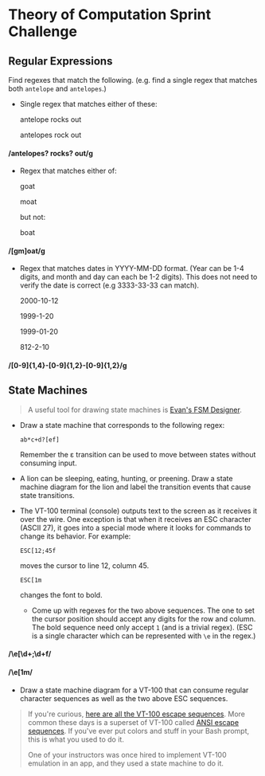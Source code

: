 # Theory of Computation Sprint Challenge

## Regular Expressions

Find regexes that match the following. (e.g. find a single regex that matches
both `antelope` and `antelopes`.)

- Single regex that matches either of these:

  antelope rocks out

  antelopes rock out

#### /antelopes? rocks? out/g

- Regex that matches either of:

  goat

  moat

  but not:

  boat

#### /[gm]oat/g

- Regex that matches dates in YYYY-MM-DD format. (Year can be 1-4 digits, and
  month and day can each be 1-2 digits). This does not need to verify the date
  is correct (e.g 3333-33-33 can match).

  2000-10-12

  1999-1-20

  1999-01-20

  812-2-10

#### /[0-9]{1,4}-[0-9]{1,2}-[0-9]{1,2}/g

## State Machines

> A useful tool for drawing state machines is [Evan's FSM
> Designer](http://madebyevan.com/fsm/).

- Draw a state machine that corresponds to the following regex:

      ab*c+d?[ef]

  Remember the ε transition can be used to move between states without
  consuming input.

- A lion can be sleeping, eating, hunting, or preening. Draw a state
  machine diagram for the lion and label the transition events that
  cause state transitions.

- The VT-100 terminal (console) outputs text to the screen as it
  receives it over the wire. One exception is that when it receives an
  ESC character (ASCII 27), it goes into a special mode where it looks
  for commands to change its behavior. For example:

      ESC[12;45f

  moves the cursor to line 12, column 45.

      ESC[1m

  changes the font to bold.

  - Come up with regexes for the two above sequences. The one to set the
    cursor position should accept any digits for the row and column. The
    bold sequence need only accept `1` (and is a trivial regex). (ESC is
    a single character which can be represented with `\e` in the regex.)

#### /\e\[\d+;\d+f/

#### /\e\[1m/

- Draw a state machine diagram for a VT-100 that can consume regular
  character sequences as well as the two above ESC sequences.

> If you're curious, [here are all the VT-100 escape
> sequences](http://ascii-table.com/ansi-escape-sequences-vt-100.php).
> More common these days is a superset of VT-100 called [ANSI escape
> sequences](http://ascii-table.com/ansi-escape-sequences.php). If
> you've ever put colors and stuff in your Bash prompt, this is what you
> used to do it.
>
> One of your instructors was once hired to implement VT-100 emulation
> in an app, and they used a state machine to do it.
